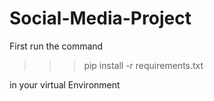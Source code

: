# Social-Media-Project

First run the command
>>>pip install -r requirements.txt

in your virtual Environment

